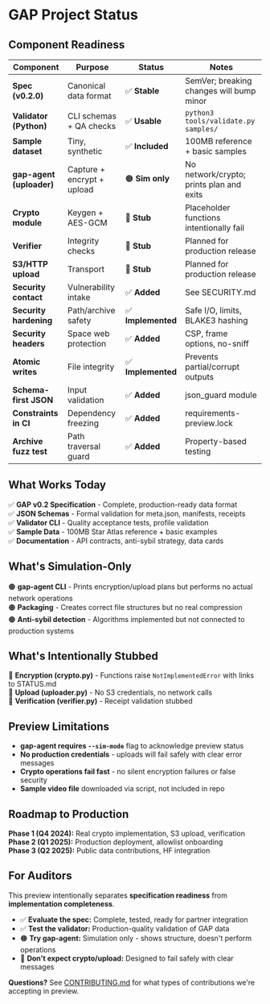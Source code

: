 # GAP Project Status

## Component Readiness

| Component                | Purpose                     | Status       | Notes |
|--------------------------|-----------------------------|--------------|-------|
| **Spec (v0.2.0)**       | Canonical data format       | ✅ **Stable**     | SemVer; breaking changes will bump minor |
| **Validator (Python)**  | CLI schemas + QA checks     | ✅ **Usable**     | `python3 tools/validate.py samples/` |
| **Sample dataset**       | Tiny, synthetic             | ✅ **Included**   | 100MB reference + basic samples |
| **gap-agent (uploader)** | Capture + encrypt + upload  | 🟠 **Sim only**  | No network/crypto; prints plan and exits |
| **Crypto module**        | Keygen + AES-GCM            | 🔴 **Stub**       | Placeholder functions intentionally fail |
| **Verifier**             | Integrity checks            | 🔴 **Stub**       | Planned for production release |
| **S3/HTTP upload**       | Transport                   | 🔴 **Stub**       | Planned for production release |
| **Security contact**     | Vulnerability intake        | ✅ **Added**      | See SECURITY.md |
| **Security hardening**   | Path/archive safety         | ✅ **Implemented** | Safe I/O, limits, BLAKE3 hashing |
| **Security headers**     | Space web protection        | ✅ **Added**      | CSP, frame options, no-sniff |
| **Atomic writes**        | File integrity              | ✅ **Implemented** | Prevents partial/corrupt outputs |
| **Schema-first JSON**    | Input validation            | ✅ **Added**      | json_guard module |
| **Constraints in CI**    | Dependency freezing         | ✅ **Added**      | requirements-preview.lock |
| **Archive fuzz test**    | Path traversal guard        | ✅ **Added**      | Property-based testing |

## What Works Today

✅ **GAP v0.2 Specification** - Complete, production-ready data format  
✅ **JSON Schemas** - Formal validation for meta.json, manifests, receipts  
✅ **Validator CLI** - Quality acceptance tests, profile validation  
✅ **Sample Data** - 100MB Star Atlas reference + basic examples  
✅ **Documentation** - API contracts, anti-sybil strategy, data cards  

## What's Simulation-Only

🟠 **gap-agent CLI** - Prints encryption/upload plans but performs no actual network operations  
🟠 **Packaging** - Creates correct file structures but no real compression  
🟠 **Anti-sybil detection** - Algorithms implemented but not connected to production systems  

## What's Intentionally Stubbed

🔴 **Encryption (crypto.py)** - Functions raise `NotImplementedError` with links to STATUS.md  
🔴 **Upload (uploader.py)** - No S3 credentials, no network calls  
🔴 **Verification (verifier.py)** - Receipt validation stubbed  

## Preview Limitations

- **gap-agent requires `--sim-mode`** flag to acknowledge preview status
- **No production credentials** - uploads will fail safely with clear error messages  
- **Crypto operations fail fast** - no silent encryption failures or false security
- **Sample video file** downloaded via script, not included in repo

## Roadmap to Production

**Phase 1 (Q4 2024):** Real crypto implementation, S3 upload, verification  
**Phase 2 (Q1 2025):** Production deployment, allowlist onboarding  
**Phase 3 (Q2 2025):** Public data contributions, HF integration  

## For Auditors

This preview intentionally separates **specification readiness** from **implementation completeness**.

- ✅ **Evaluate the spec:** Complete, tested, ready for partner integration
- ✅ **Test the validator:** Production-quality validation of GAP data
- 🟠 **Try gap-agent:** Simulation only - shows structure, doesn't perform operations
- 🔴 **Don't expect crypto/upload:** Designed to fail safely with clear messages

**Questions?** See [CONTRIBUTING.md](CONTRIBUTING.md) for what types of contributions we're accepting in preview. 